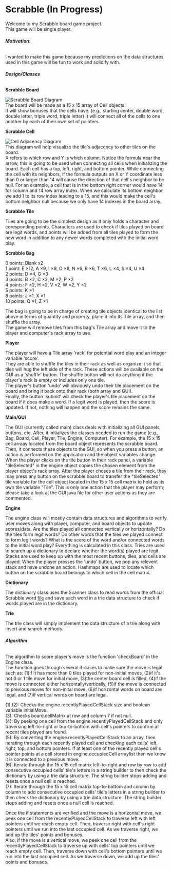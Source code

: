 # Scrabble (In Progress)
Welcome to my Scrabble board game project.  
This game will be single player.   

###### **Motivation:**  
I wanted to make this game because my predictions on the data structures used in this game will be fun to work and solidify with.

###### **Design/Classes**  
  
**Scrabble Board**  

![Scrabble Board Diagram](https://user-images.githubusercontent.com/54327713/94985023-256a2780-0518-11eb-8503-aa42e883ffca.jpg)  
The board will be made as a 15 x 15 array of Cell objects.  
It will show bonuses that the cells have. (e.g., starting center, double word, double letter, triple word, triple letter)
It will connect all of the cells to one another by each of their own set of pointers.

**Scrabble Cell**  

![Cell Adjacency Diagram](https://user-images.githubusercontent.com/54327713/94984360-d40a6a00-0510-11eb-9281-5bce37bad820.jpg)   
This diagram will help visualize the tile's adjacency to other tiles on the board.  
X refers to which row and Y is which column.
Notice the formula near the arrow, this is going to be used when connecting all cells when initializing the board.
Each cell has a top, left, right, and bottom pointer.
While connecting the cell with its neighbors, if the formula outputs an X or Y coordinate less than 0 or larger than 14 will cause the direction of that cell's neighbor to be null. For an example, a cell that is in the bottom right corner would have 14 for column and 14 row array index. When we calculate its bottom neighbor, we add 1 to its row index leading to a 15, and this would make the cell's bottom neighbor null because we only have 14 indexes in the board array.

  
**Scrabble Tile**  
    
Tiles are going to be the simplest design as it only holds a character and coresponding points. Characters are used to check if tiles played on board are legit words, and points will be added from all tiles played to form the new word in addition to any newer words completed with the initial word play.  
  
**Scrabble Bag**  
  
0 points:  Blank x2  
1 point:   E ×12, A ×9, I ×9, O ×8, N ×6, R ×6, T ×6, L ×4, S ×4, U ×4  
2 points:  D ×4, G ×3  
3 points:  B ×2, C ×2, M ×2, P ×2  
4 points:  F ×2, H ×2, V ×2, W ×2, Y ×2  
5 points:  K ×1  
8 points:  J ×1, X ×1  
10 points: Q ×1, Z ×1  
  
The bag is going to be in charge of creating tile objects identical to the list above in terms of quantity and property, place it into its Tile array, and then shuffle the array.  
The game will remove tiles from this bag's Tile array and move it to the player and computer's rack array to use.
  
**Player**  
  
The player will have a Tile array 'rack' for potential word play and an integer variable 'score'.  
They are able to shuffle the tiles in their rack as well as organize it so that tiles will hug the left side of the rack. These actions will be available on the GUI as a 'shuffle' button. The shuffle button will not do anything if the player's rack is empty or includes only one tile.  
The player's button 'undo' will obviously undo their tile placement on the board and bring it back onto their rack (both array and GUI).  
Finally, the button 'submit' will check the player's tile placement on the board if it does make a word. If a legit word is played, then the score is updated. If not, nothing will happen and the score remains the same.  
  
**Main/GUI**  
  
The GUI (currently called main) class deals with initializing all GUI panels, buttons, etc. After, it initializes the classes needed to run the game (e.g., Bag, Board, Cell, Player, Tile, Engine, Computer). For example, the 15 x 15 cell arraay located from the board object represents the scrabble board. Then, it connects these objects to the GUI, so when you press a button, an action is performed on the application and the object variables change. When the player clicks on the tile button in their rack panel, a variable "tileSelected" in the engine object copies the chosen element from the player object's rack array. After the player choses a tile from their rack, they may press any button on the scrabble board to transfer the "tileSelected" tile variable for the cell object located in the 15 x 15 cell matrix to hold as its own tile variable "Tile". This is only one action that the player may perform; please take a look at the GUI java file for other user actions as they are commented. 
  
**Engine**  
  
The engine class will mostly contain data structures and algorithms to verify user moves along with player, computer, and board objects to update scores/data. Are the tiles played all connected vertically or horizontally? Do the tiles form legit words? Do other words that the tiles we played connect to form legit words? What is the score of the word and/or connected words to the initial word play? Everything is calculated in this class. Tries are used to search up a dictionary to declare whether the word(s) played are legit. Stacks are used to keep up with the most recent buttons, tiles, and cells are played. When the player presses the 'undo' button, we pop any relevent stack and have undone an action. Hashmaps are used to locate which button on the scrabble board belongs to which cell in the cell matrix.  
  
**Dictionary**  
  
The dictionary class uses the Scanner class to read words from the official Scrabble word [file](https://drive.google.com/file/d/1oGDf1wjWp5RF_X9C7HoedhIWMh5uJs8s/view) and save each word in a trie data structure to check if words played are in the dictionary.  
  
**Trie**  
  
The trie class will simply implement the data structure of a trie along with insert and search methods.  
  
###### **Algorithm**  
  
The algorithm to score player's move is the function 'checkBoard' in the Engine class.  
The function goes through several if-cases to make sure the move is legal such as: (1)if it has more than 0 tiles played for non-initial moves, (2)if it's not 0 or 1 tile move for initial move, (3)the center board cell is filled, (4)if the move is connected either horizontally/vertically, (5)if the move is connected to previous moves for non-inital move, (6)if horizontal words on board are legal, and (7)if vertical words on board are legal.  
  
(1),(2): Checks the engine.recentlyPlayedCellStack size and boolean variable initialMove.  
(3): Checks board.cellMatrix at row and column 7 if not null.  
(4): By peeking one cell from the engine.recentlyPlayedCellStack and only traversing left-to-right or top-to-bottom with cell's pointers to confirm all recent tiles played are found.  
(5): By converting the engine.recentlyPlayedCellStack to an array, then iterating through each recently played cell and checking each cells' left, right, top, and bottom pointers. If at least one of the recently played cell's pointer points at a cell stored in engine.occupiedCell arraylist then we know it is connected to a previous move.  
(6): Iterate through the 15 x 15 cell matrix left-to-right and row by row to add consecutive occupied cells' tile's letters in a string builder to then check the dictionary by using a trie data structure. The string builder stops adding and resets once a null cell is reached.  
(7): Iterate through the 15 x 15 cell matrix top-to-bottom and column by column to add consecutive occupied cells' tile's letters in a string builder to then check the dictionary by using a trie data structure. The string builder stops adding and resets once a null cell is reached.
  
Once the if statements are verified and the move is a horizontal move, we peek one cell from the recentlyPlayedCellStack to traverse left with left pointers until we reach empty cell. Then, traverse right with cell's right pointers until we run into the last occupied cell. As we traverse right, we add up the tiles' points and bonuses.  
Also, if the move is a vertical move, we peek one cell from the recentlyPlayedCellStack to traverse up with cells' top pointers until we reach empty cell. Then, traverse down with cell's bottom pointers until we run into the last occupied cell. As we traverse down, we add up the tiles' points and bonuses.






